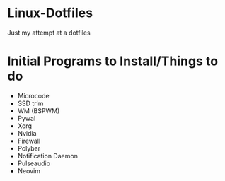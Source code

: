 # Linux-Dotfiles
Just my attempt at a dotfiles

# Initial Programs to Install/Things to do
* Microcode
* SSD trim
* WM (BSPWM)
* Pywal
* Xorg
* Nvidia
* Firewall
* Polybar
* Notification Daemon
* Pulseaudio
* Neovim
